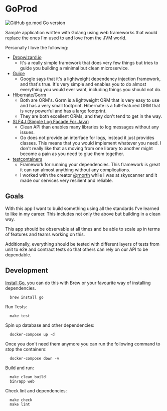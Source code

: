 # GoProd

![GitHub go.mod Go version](https://img.shields.io/github/go-mod/go-version/kevinrobayna/goprod)

Sample application written with Golang using web frameworks that would replace the ones I'm used to and love from the
JVM world.

Personally I love the following:

* [Dropwizard.io](https://www.dropwizard.io/en/latest/)
    * It's a really simple framework that does very few things but tries to guide you building a minimal but clean
      microservice.
* [Guice](https://github.com/google/guice)
    * Google says that it's a lightweight dependency injection framework, and that's true. It's very simple and enables
      you to do almost everything you would ever want, including things you should not do.
* [Hibernate](https://hibernate.org)/[Gorm](https://gorm.grails.org)
    * Both are ORM's. Gorm is a lightweight ORM that is very easy to use and has a very small footprint. Hibernate is a
      full-featured ORM that is very powerful and has a large footprint.
    * They are both excellent ORMs, and they don't tend to get in the way.
* [SLF4J (Simple Log Facade For Java)](http://www.slf4j.org)
    * Clean API than enables many libraries to log messages without any issues.
    * Go does not provide an interface for logs, instead it just provides classes. This means that you would
      implement whatever you need. I don't really like that as moving from one library to another might become a pain as
      you need to glue them together.
* [testcontainers](http://testcontainers.org/)
    * Framework for running your dependencies. This framework is great it can ran almost anything without any
      complications.
    * I worked with the creator [@rnorth](https://github.com/rnorth) while I was at skyscanner and it made our services
      very resilient and reliable.

## Goals

With this app I want to build something using all the standards I've learned to like in my career. This includes
not only the above but building in a clean way.

This app should be observable at all times and be able to scale up in terms of features and teams working on this.

Additionally, everything should be tested with different layers of tests from unit to e2e and contract tests so that
others can rely on our API to be dependable.

## Development

[Install Go](https://go.dev/doc/install), you can do this with Brew or your favourite way of installing dependencies.

```shell
  brew install go
```

Run Tests:

```shell
  make test
```

Spin up database and other dependencies:

```shell
  docker-compose up -d
```

Once you don't need them anymore you can run the following command to stop the containers:

```shell
  docker-compose down -v
```

Build and run:

```shell
  make clean build
  bin/app web
```

Check lint and dependencies:

```shell
  make check
  make lint
``` 